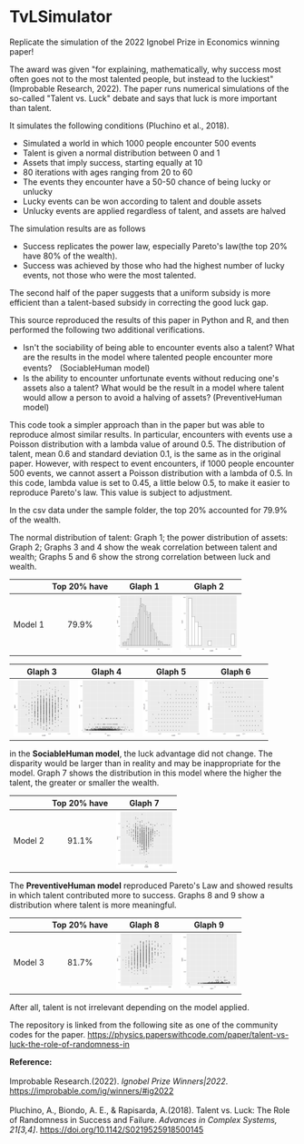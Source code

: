 # TvLSimulator
 Replicate the simulation of the 2022 Ignobel Prize in Economics winning paper!

The award was given "for explaining, mathematically, why success most often goes not to the most talented people, but instead to the luckiest" (Improbable Research, 2022). The paper runs numerical simulations of the so-called "Talent vs. Luck" debate and says that luck is more important than talent.

It simulates the following conditions (Pluchino et al., 2018).

+ Simulated a world in which 1000 people encounter 500 events
+ Talent is given a normal distribution between 0 and 1
+ Assets that imply success, starting equally at 10
+ 80 iterations with ages ranging from 20 to 60
+ The events they encounter have a 50-50 chance of being lucky or unlucky
+ Lucky events can be won according to talent and double assets
+ Unlucky events are applied regardless of talent, and assets are halved

The simulation results are as follows
+ Success replicates the power law, especially Pareto's law(the top 20% have 80% of the wealth).
+ Success was achieved by those who had the highest number of lucky events, not those who were the most talented.

The second half of the paper suggests that a uniform subsidy is more efficient than a talent-based subsidy in correcting the good luck gap.

This source reproduced the results of this paper in Python and R, and then performed the following two additional verifications.

+ Isn't the sociability of being able to encounter events also a talent? What are the results in the model where talented people encounter more events?　(SociableHuman model)
+ Is the ability to encounter unfortunate events without reducing one's assets also a talent? What would be the result in a model where talent would allow a person to avoid a halving of assets? (PreventiveHuman model)

This code took a simpler approach than in the paper but was able to reproduce almost similar results. In particular, encounters with events use a Poisson distribution with a lambda value of around 0.5. The distribution of talent, mean 0.6 and standard deviation 0.1, is the same as in the original paper. However, with respect to event encounters, if 1000 people encounter 500 events, we cannot assert a Poisson distribution with a lambda of 0.5. In this code, lambda value is set to 0.45, a little below 0.5, to make it easier to reproduce Pareto's law. This value is subject to adjustment.

In the csv data under the sample folder, the top 20% accounted for 79.9% of the wealth.

The normal distribution of talent: Graph 1; the power distribution of assets: Graph 2; Graphs 3 and 4 show the weak correlation between talent and wealth; Graphs 5 and 6 show the strong correlation between luck and wealth.

|| Top 20% have | Glaph 1 | Glaph 2 | 
|:---:|:---:|:---:|:---:|
|Model 1|79.9%|<img src="Sample/plot1.png" alt="attach:Graph 1" width="100"> |<img src="Sample/plot2.png" alt="attach:Graph 2" width="100"> |

| Glaph 3 | Glaph 4 | Glaph 5 | Glaph 6 |
|:---:|:---:|:---:|:---:|
|<img src="Sample/plot3.png" alt="attach:Graph 3" width="100"> |<img src="Sample/plot4.png" alt="attach:Graph 4" width="100">|<img src="Sample/plot5.png" alt="attach:Graph 5" width="100"> |<img src="Sample/plot6.png" alt="attach:Graph 6" width="100"> |

in the <b>SociableHuman model</b>, the luck advantage did not change. The disparity would be larger than in reality and may be inappropriate for the model. Graph 7 shows the distribution in this model where the higher the talent, the greater or smaller the wealth.

|| Top 20% have | Glaph 7 |
|:---:|:---:|:---:|
|Model 2|91.1%|<img src="Sample/plot7.png" alt="attach:Graph 7" width="100">|

The <b>PreventiveHuman model</b> reproduced Pareto's Law and showed results in which talent contributed more to success. Graphs 8 and 9 show a distribution where talent is more meaningful.

|| Top 20% have | Glaph 8 | Glaph 9 |
|:---:|:---:|:---:|:---:|
|Model 3|81.7%|<img src="Sample/plot8.png" alt="attach:Graph 8" width="100">|<img src="Sample/plot9.png" alt="attach:Graph 9" width="100">|

After all, talent is not irrelevant depending on the model applied.


The repository is linked from the following site as one of the community codes for the paper.
https://physics.paperswithcode.com/paper/talent-vs-luck-the-role-of-randomness-in


<b>Reference:</b><br><br>
Improbable Research.(2022). <i>Ignobel Prize Winners|2022</i>. https://improbable.com/ig/winners/#ig2022<br><br>
Pluchino, A., Biondo, A. E., & Rapisarda, A.(2018). Talent vs. Luck: The Role of Randomness in Success and Failure. <i>Advances in Complex Systems, 21[3,4]</i>. https://doi.org/10.1142/S0219525918500145
